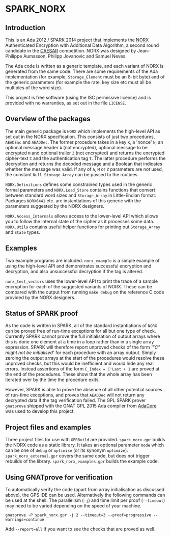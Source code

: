 # SPARK_NORX

## Introduction

This is an Ada 2012 / SPARK 2014 project that implements the
[NORX](https://norx.io/) Authenticated Encryption with Additional Data
Algorithm, a second round candidate in the
[CAESAR](http://competitions.cr.yp.to/caesar.html) competition. NORX was
designed by Jean-Philippe Aumasson, Philipp Jovanovic and Samuel Neves.

The Ada code is written as a generic template, and each variant of NORX is
generated from the same code. There are some requirements of the Ada
implementation (for example, `Storage_Element` must be an 8-bit byte) and of
the generic parameters (for example the rate, key size etc must all be
multiples of the word size).

This project is free software (using the ISC permissive licence) and is
provided with no warranties, as set out in the file `LICENSE`.

## Overview of the packages

The main generic package is `NORX` which implements the high-level API as set
out in the NORX specification. This consists of just two procedures, `AEADEnc`
and `AEADDec`. The former procedure takes in a key `K`, a 'nonce' `N`, an
optional message header `A` (not encrypted), optional message to be encrypted
`M` and optional trailer `Z` (not encrypted) and returns the encrypted
cipher-text `C` and the authentication tag `T`. The latter procedure performs
the decryption and returns the decoded message and a Boolean that indicates
whether the message was valid. If any of `A`, `M` or `Z` parameters are not
used, the constant `Null_Storage_Array` can be passed to the routines.

`NORX.Definitions` defines some constrained types used in the generic formal
parameters and `NORX.Load_Store` contains functions that convert between
standard word sizes and `Storage_Array` in Little-Endian format. Packages
`NORX6441` etc. are instantiations of this generic with the parameters
suggested by the NORX designers.

`NORX.Access_Internals` allows access to the lower-level API which allows you
to follow the internal state of the cipher as it processes some data.
`NORX.Utils` contains useful helper functions for printing out `Storage_Array`
and `State` types.

## Examples

Two example programs are included. `norx_example` is a simple example of using
the high-level API and demonstrates successful encryption and decryption, and
also unsuccessful decryption if the tag is altered.

`norx_test_vectors` uses the lower-level API to print the trace of a sample
encryption for each of the suggested variants of NORX. These can be compared
with the output from running `make debug` on the reference C code provided by
the NORX designers.

## Status of SPARK proof

As the code is written in SPARK, all of the standard instantiations of `NORX`
can be proved free of run-time exceptions for all but one type of check.
Currently SPARK cannot prove the full initialisation of output arrays where
this is done one element at a time in a loop rather than in a single array
expression. SPARK will therefore report unproved checks of the form _'"C"
might not be initialised'_ for each procedure with an array output. Simply
zeroing the output arrays at the start of the procedures would resolve these
unproved checks, but this would be inefficient and would hide any real errors.
Instead assertions of the form `C_Index = C'Last + 1` are proved at the end of
the procedures. These show that the whole array has been iterated over by the
time the procedure exits.

However, SPARK is able to prove the absence of all other potential sources of
run-time exceptions, and proves that `AEADDec` will not return any decrypted
data if the tag verification failed. The GPL SPARK prover `gnatprove` shipped
with the GNAT GPL 2015 Ada compiler from [AdaCore](http://libre.adacore.com/)
was used to develop this project.

## Project files and examples

Three project files for use with `GPRBuild` are provided. `spark_norx.gpr`
builds the NORX code as a static library. It takes an optional parameter
`mode` which can be one of `debug` or `optimise` (or its synonym `optimize`).
`spark_norx_external.gpr` covers the same code, but does not trigger rebuilds
of the library. `spark_norx_examples.gpr` builds the example code.

## Using GNATprove for verification

To automatically verify the code (apart from array initialisation as discussed
above), the GPS IDE can be used. Alternatively the following commands can be
used at the shell. The parallelism (`-j`) and time limit per proof
(`--timeout`) may need to be varied depending on the speed of your machine.

    gnatprove -P spark_norx.gpr -j 2 --timeout=3 --proof=progressive --warnings=continue

Add `--report=all` if you want to see the checks that are proved as well.
